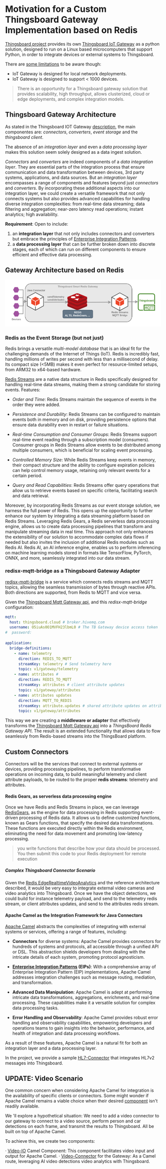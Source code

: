 # Motivation for a Custom Thingsboard Gateway Implementation based on Redis

[Thingsboard project](https://github.com/thingsboard/) provides its
own [Thingsboard IoT Gateway](https://github.com/thingsboard/thingsboard-gateway) as a python solution, designed to run
on a Linux based microcomputers that support Python, in order to integrate devices or external systems to Thingsboard.

There
are [some limitations](https://thingsboard.io/docs/paas/user-guide/integrations/#platform-integrations-vs-iot-gateway)
to be aware though:

* IoT Gateway is designed for local network deployments.
* IoT Gateway is designed to support < 1000 devices.

> There is an opportunity for a Thingsboard gateway solution that provides scalability, high throughput, allows
> clusterized, cloud or edge deployments, and complex integration models.

## Thingsboard Gateway Architecture

As stated in the Thingsboard IOT Gateway [description](https://thingsboard.io/docs/iot-gateway/what-is-iot-gateway/),
the main componentes are: *connectors*, *converters*, *event storage* and the *thingsboard client*.

The absence of an *integration layer* and even a *data processing layer* makes this solution seem solely designed as a
data ingest solution.

*Connectors* and *converters* are indeed components of a *data integration layer*. They are essential parts of the
integration process that ensure communication and data transformation between devices, 3rd party systems, applications,
and data sources. But an *integration layer* encompasses a range of components and features beyond just *connectors* and
*converters*. By incorporating these additional aspects into our integration layer, we could create a versatile
framework that not only connects systems but also provides advanced capabilities for handling diverse integration
complexities: from real-time data streaming; data filtering and aggregation; near-zero latency read operations; instant
analytics; high availability.

**Requirement**: Open to include:

1. an **integration layer** that not only includes connectors and converters but embrace the principles
   of [Enterprise Integration Patterns](https://www.enterpriseintegrationpatterns.com/).
2. a **data processing layer** that can be further broken down into discrete stages, each of which can run on different
   components to ensure efficient and effective data processing.

## Gateway Architecture based on Redis

![TB Smart Gateway diagram](./images/tb-smart-gateway.png)

### Redis as the Event Storage (but not just)

Redis brings a versatile *multi-model database* that is an ideal fit for the challenging demands of the Internet of
Things (IoT). Redis is incredibly fast, handling millions of writes per second with less than a millisecond of delay.
Its compact size (<5MB) makes it even perfect for resource-limited setups, from ARM32 to x64-based hardware.

[Redis Streams](https://redis.io/docs/data-types/streams/) are a native data structure in Redis specifically designed
for handling real-time data streams, making them a strong candidate for storing events. Features:

* *Order and Time*: Redis Streams maintain the sequence of events in the order they were added.

* *Persistence and Durability*: Redis Streams can be configured to maintain events both in memory and on disk, providing
  persistence options that ensure data durability even in restart or failure situations.

* *Real-time Consumption and Consumer Groups*: Redis Streams support real-time event reading through a subscription
  model (consumers). Consumer groups in Redis Streams allow events to be distributed among multiple consumers, which is
  beneficial for scaling event processing.

* *Controlled Memory Size*: While Redis Streams keep events in memory, their compact structure and the ability to
  configure expiration policies can help control memory usage, retaining only relevant events for a certain period.

* *Query and Read Capabilities*: Redis Streams offer query operations that allow us to retrieve events based on specific
  criteria, facilitating search and data retrieval.

Moreover, by incorporating Redis Streams as our event storage solution, we harness the full power of Redis. This opens
up the opportunity to further enhance our system by integrating a data streaming platform based on Redis Streams.
Leveraging Redis Gears, a Redis serverless data processing engine, allows us to create data processing pipelines that
transform and manipulate streaming data in real time. This approach not only enhances the extensibility of our solution
to accommodate complex data flows if needed but also invites the inclusion of additional Redis modules such as Redis AI.
Redis AI, an AI inference engine, enables us to perform inferencing on machine learning models stored in formats like
TensorFlow, PyTorch, ONNX, and more, seamlessly integrated into our data stream.

### redisx-mqtt-bridge as a Thingsboard Gateway Adapter

[redisx-mqtt-bridge](./redisx-mqtt-bridge) is a service which connects redis streams and MQTT topics, allowing the
seamless transmission of bytes through reactive APIs. Both directions are supported, from Redis to MQTT and vice versa.

Given the [Thingsboard Mqtt Gateway api](https://thingsboard.io/docs/reference/gateway-mqtt-api/), and this
*redisx-mqtt-bridge* configuration:

```yaml 
mqtt:
  host: thingsboard.cloud # broker.hivemq.com
  username: O5iuAs0O1MVFH23lbmL0 # The TB Gateway device access token
#  password:

application:
  bridge-definitions:
    - name: telemetry
      direction: REDIS_TO_MQTT
      streamKey: telemetry # Send telemetry here
      topic: v1/gateway/telemetry
    - name: attributes # 
      direction: REDIS_TO_MQTT
      streamKey: attributes # client attribute updates
      topic: v1/gateway/attributes
    - name: attributes updates
      direction: MQTT_TO_REDIS
      streamKey: attribute.updates # shared attribute updates on attribute.updates stream
      topic: v1/gateway/attributes
```

This way we are creating a **middleware or adapter** that effectively transforms
the [Thingsboard Mqtt Gateway api](https://thingsboard.io/docs/reference/gateway-mqtt-api/) into a *ThingsBoard Redis
Gateway API*. The result is an extended functionality that allows data to flow seamlessly from Redis-based streams into
the ThingsBoard platform.

## Custom Connectors

Connectors will be the services that connect to external systems or devices, providing processing pipelines, to perform
transformative operations on incoming data, to build meaningful telemetry and client attribute payloads, to be routed to
the
proper **redis streams**: telemetry and attributes.

#### Redis Gears, as serverless data processing engine

Once we have Redis and Redis Streams in place, we can leverage [RedisGears](https://oss.redis.com/redisgears/), as the
engine for data processing in Redis supporting event-driven processing of Redis data.
It allows us to define customized functions, known as Gears functions, that specify the desired data transformations.
These functions are executed directly within the Redis environment, eliminating the need for data movement and promoting
low-latency processing.
> you write functions that describe how your data should be processed. You then submit this code to your Redis
> deployment for remote execution

##### Complex Thingsboard Connector Scenario

Given the [Redis EdgeRealtimeVideoAnalytics](https://github.com/RedisGears/EdgeRealtimeVideoAnalytics) and the reference
architecture described, it would be very easy to integrate external video cameras and video analytics into Thingsboard.
Once we have the object detections, we could build for instance telemetry payload, and send to the telemetry redis
stream, or client attributes updates, and send to the attributes redis stream.

#### Apache Camel as the Integration Framework for Java Connectors

[Apache Camel](https://camel.apache.org/manual/faq/what-is-camel.html) abstracts the complexities of integrating with
external systems or services, offering a range of features, including:

* **Connectors** for diverse systems: Apache Camel provides connectors for hundreds of systems and protocols, all
  accessible through a unified API or DSL. This abstraction shields developers from dealing with the intricate details
  of each system, promoting protocol agnosticism.

* **[Enterprise Integration Patterns](https://www.enterpriseintegrationpatterns.com/) (EIPs)**: With a comprehensive
  array of Enterprise Integration Pattern (EIP) implementations, Apache Camel addresses integration challenges such as
  message routing, mediation, and transformation.

* **Advanced Data Manipulation**: Apache Camel is adept at performing intricate data transformations, aggregations,
  enrichments, and real-time processing. These capabilities make it a versatile solution for complex data processing
  tasks.
* **Error Handling and Observability**: Apache Camel provides robust error handling and observability capabilities,
  empowering developers and operations teams to gain insights into the behavior, performance, and health of integration
  and data processing workflows.

As a result of these features, Apache Camel is a natural fit for both an integration layer and a data processing layer.

In the project, we provide a sample [HL7-Connector](./hl7-connector) that integrates HL7v2 messages into Thingsboard.

## UPDATE: Video Scenario

One common concern when considering Apache Camel for integration is the availability of specific clients or connectors.
Some might wonder if Apache Camel remains a viable choice when their
desired [component](https://camel.apache.org/components/4.0.x/index.html) isn't readily available.

We 'll explore a hypothetical situation: We need to add a video connector to our gateway to connect to a video source,
perform person and car detections on each frame, and transmit the results to Thingsboard.
All be built on top of Apache Camel.

To achieve this, we create two components:

· [Video-IO](./camel-video-io) Camel Component: This component facilitates video input and output for Apache Camel.
· [Video-Connector](./video-connector) for the Gateway: As a Camel route, leveraging AI video detections video analytics
with Thingsboard.
